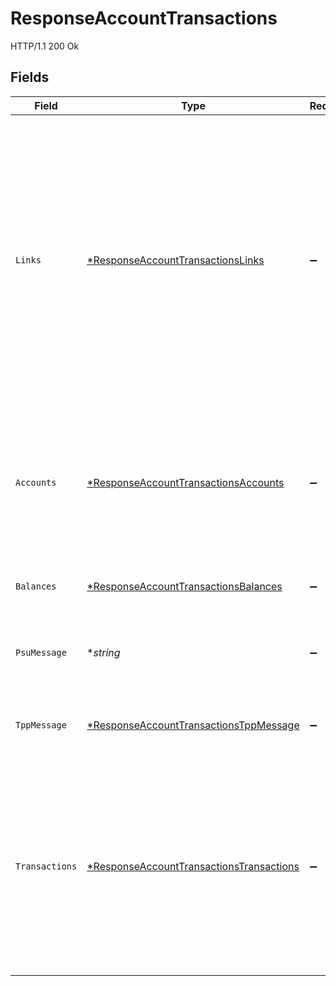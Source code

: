 # ResponseAccountTransactions

HTTP/1.1 200 Ok


## Fields

| Field                                                                                                                                                                                                                                    | Type                                                                                                                                                                                                                                     | Required                                                                                                                                                                                                                                 | Description                                                                                                                                                                                                                              | Example                                                                                                                                                                                                                                  |
| ---------------------------------------------------------------------------------------------------------------------------------------------------------------------------------------------------------------------------------------- | ---------------------------------------------------------------------------------------------------------------------------------------------------------------------------------------------------------------------------------------- | ---------------------------------------------------------------------------------------------------------------------------------------------------------------------------------------------------------------------------------------- | ---------------------------------------------------------------------------------------------------------------------------------------------------------------------------------------------------------------------------------------- | ---------------------------------------------------------------------------------------------------------------------------------------------------------------------------------------------------------------------------------------- |
| `Links`                                                                                                                                                                                                                                  | [*ResponseAccountTransactionsLinks](../../models/shared/responseaccounttransactionslinks.md)                                                                                                                                             | :heavy_minus_sign:                                                                                                                                                                                                                       | Lista de hipervínculos para ser reconocidos por el TPP. Tipos soportados en esta respuesta: download: Enlace de descarga de los datos de la consulta realizada, cuando los datos devueltos tienen un tamaño grande. Solo para camt-data. |                                                                                                                                                                                                                                          |
| `Accounts`                                                                                                                                                                                                                               | [*ResponseAccountTransactionsAccounts](../../models/shared/responseaccounttransactionsaccounts.md)                                                                                                                                       | :heavy_minus_sign:                                                                                                                                                                                                                       | Identificador de la cuenta que se está consultando. Nota: recomendado usarlo ya que podría pasar a parámetro obligatorio en futuras versiones.                                                                                           |                                                                                                                                                                                                                                          |
| `Balances`                                                                                                                                                                                                                               | [*ResponseAccountTransactionsBalances](../../models/shared/responseaccounttransactionsbalances.md)                                                                                                                                       | :heavy_minus_sign:                                                                                                                                                                                                                       | Una lista de balances con respecto a una cuenta.                                                                                                                                                                                         |                                                                                                                                                                                                                                          |
| `PsuMessage`                                                                                                                                                                                                                             | **string*                                                                                                                                                                                                                                | :heavy_minus_sign:                                                                                                                                                                                                                       | Texto enviado al TPP a través del HUB para ser mostrado al PSU.                                                                                                                                                                          | Informacion para PSU                                                                                                                                                                                                                     |
| `TppMessage`                                                                                                                                                                                                                             | [*ResponseAccountTransactionsTppMessage](../../models/shared/responseaccounttransactionstppmessage.md)                                                                                                                                   | :heavy_minus_sign:                                                                                                                                                                                                                       | Mensaje para el TPP enviado a través del HUB.                                                                                                                                                                                            |                                                                                                                                                                                                                                          |
| `Transactions`                                                                                                                                                                                                                           | [*ResponseAccountTransactionsTransactions](../../models/shared/responseaccounttransactionstransactions.md)                                                                                                                               | :heavy_minus_sign:                                                                                                                                                                                                                       | Devolución de los datos en formato JSON, cuando los datos devueltos tienen un tamaño pequeño. Este reporte contiene las transacciones resultantes de los parámetros de consulta.                                                         |                                                                                                                                                                                                                                          |